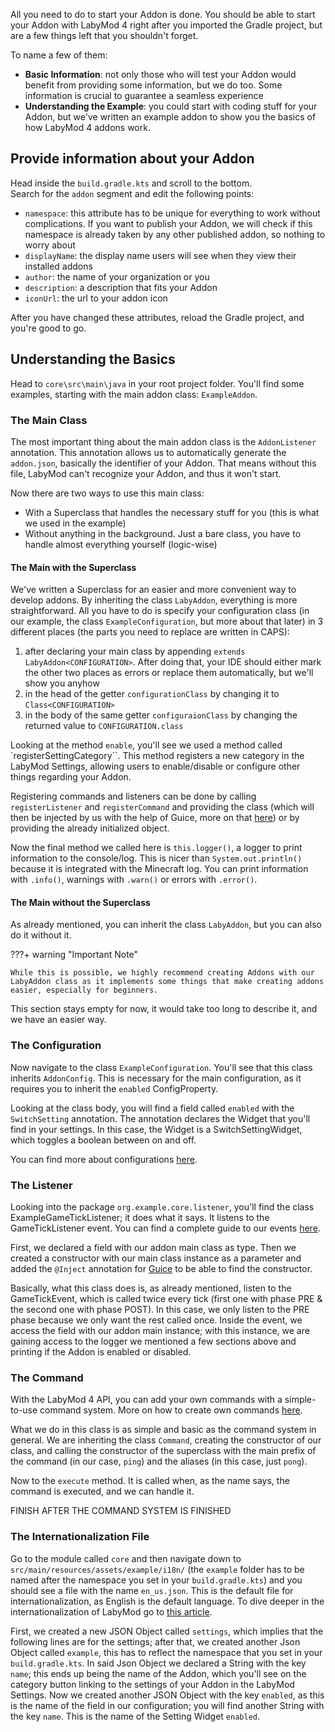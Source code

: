 All you need to do to start your Addon is done. You should be able to start your Addon with LabyMod 4 right after you imported the Gradle project, but are a few things left that you shouldn't forget.

To name a few of them:

+ **Basic Information**: not only those who will test your Addon would benefit from providing some information, but we do too. Some information is crucial to guarantee a seamless experience
+ **Understanding the Example**: you could start with coding stuff for your Addon, but we've written an example addon to show you the basics of how LabyMod 4 addons work.

## Provide information about your Addon
Head inside the `build.gradle.kts` and scroll to the bottom. <br>
Search for the `addon` segment and edit the following points:

+ `namespace`: this attribute has to be unique for everything to work without complications. If you want to publish your Addon, we will check if this namespace is already taken by any other published addon, so nothing to worry about 
+ `displayName`: the display name users will see when they view their installed addons
+ `author`: the name of your organization or you
+ `description`: a description that fits your Addon
+ `iconUrl`: the url to your addon icon

After you have changed these attributes, reload the Gradle project, and you're good to go.


## Understanding the Basics
Head to `core\src\main\java` in your root project folder. You'll find some examples, starting with the main addon class: `ExampleAddon`.

### The Main Class

The most important thing about the main addon class is the `AddonListener` annotation. This annotation allows us to automatically generate the `addon.json`, basically the identifier of your Addon. That means without this file, LabyMod can't recognize your Addon, and thus it won't start.

Now there are two ways to use this main class:

+ With a Superclass that handles the necessary stuff for you (this is what we used in the example)
+ Without anything in the background. Just a bare class, you have to handle almost everything yourself (logic-wise)

#### The Main with the Superclass

We've written a Superclass for an easier and more convenient way to develop addons. By inheriting the class `LabyAddon`, everything is more straightforward. All you have to do is specify your configuration class (in our example, the class `ExampleConfiguration`, but more about that later) in 3 different places (the parts you need to replace are written in CAPS):
 
 1. after declaring your main class by appending `extends LabyAddon<CONFIGURATION>`. After doing that, your IDE should either mark the other two places as errors or replace them automatically, but we'll show you anyhow
 2. in the head of the getter `configurationClass` by changing it to `Class<CONFIGURATION>`
 3. in the body of the same getter `configuraionClass` by changing the returned value to `CONFIGURATION.class`


Looking at the method `enable`, you'll see we used a method called `registerSettingCategory``. This method registers a new category in the LabyMod Settings, allowing users to enable/disable or configure other things regarding your Addon.

Registering commands and listeners can be done by calling `registerListener` and `registerCommand` and providing the class (which will then be injected by us with the help of Guice, more on that 
<a href="#FINAL_LINK_HERE">here</a>) or by providing the already initialized object.

Now the final method we called here is `this.logger()`, a logger to print information to the console/log. This is nicer than `System.out.println()` because it is integrated with the Minecraft log. You can print information with `.info()`, warnings with `.warn()` or errors with `.error()`.

#### The Main without the Superclass

As already mentioned, you can inherit the class `LabyAddon`, but you can also do it without it. 

???+ warning "Important Note"

    While this is possible, we highly recommend creating Addons with our LabyAddon class as it implements some things that make creating addons easier, especially for beginners. 

This section stays empty for now, it would take too long to describe it, and we have an easier way.

### The Configuration

Now navigate to the class `ExampleConfiguration`. You'll see that this class inherits `AddonConfig`. This is necessary for the main configuration, as it requires you to inherit the `enabled` ConfigProperty.

Looking at the class body, you will find a field called `enabled` with the `SwitchSetting` annotation. 
The annotation declares the Widget that you'll find in your settings. In this case, the Widget is a SwitchSettingWidget, which toggles a boolean between on and off.

You can find more about configurations <a href="/pages/addon/features/config/">here</a>.

### The Listener

Looking into the package `org.example.core.listener`, you'll find the class ExampleGameTickListener; it does what it says. It listens to the GameTickListener event. You can find a complete guide to our events 
<a href="/pages/addon/features/events/">here</a>.

First, we declared a field with our addon main class as type. Then we created a constructor with our main class instance as a parameter and added the `@Inject` annotation for <a href="#FINAL_LINK_HERE">Guice</a> to be able to find the constructor. 

Basically, what this class does is, as already mentioned, listen to the GameTickEvent, which is called twice every tick (first one with phase PRE & the second one with phase POST). In this case, we only listen to the PRE phase because we only want the rest called once.
Inside the event, we access the field with our addon main instance; with this instance, we are gaining access to the logger we mentioned a few sections above and printing if the Addon is enabled or disabled.

### The Command

With the LabyMod 4 API, you can add your own commands with a simple-to-use command system. More on how to create own commands <a href="/pages/addon/features/commands/">here</a>.

What we do in this class is as simple and basic as the command system in general. We are inheriting the class `Command`, creating the constructor of our class, and calling the constructor of the superclass with the main prefix of the command (in our case, `ping`) and the aliases (in this case, just `pong`).

Now to the `execute` method. It is called when, as the name says, the command is executed, and we can handle it.

FINISH AFTER THE COMMAND SYSTEM IS FINISHED

### The Internationalization File

Go to the module called `core` and then navigate down to `src/main/resources/assets/example/i18n/` (the `example` folder has to be named after the namespace you set in your `build.gradle.kts`) and you should see a file with the name `en_us.json`. This is the default file for internationalization, as English is the default language. To dive deeper in the internationalization of LabyMod go to <a href="/pages/addon/features/internationalization/">this article</a>.

First, we created a new JSON Object called `settings`, which implies that the following lines are for the settings; after that, we created another Json Object called `example`, this has to reflect the namespace that you set in your `build.gradle.kts`. In said Json Object we declared a String with the key `name`; this ends up being the name of the Addon, which you'll see on the category button linking to the settings of your Addon in the LabyMod Settings. Now we created another JSON Object with the key `enabled`, as this is the name of the field in our configuration; you will find another String with the key `name`. This is the name of the Setting Widget `enabled`.
 